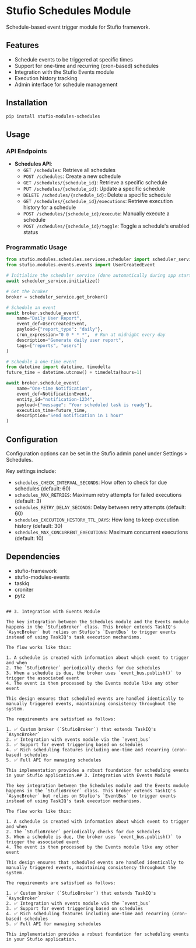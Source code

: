 # Stufio Schedules Module

Schedule-based event trigger module for Stufio framework.

## Features

- Schedule events to be triggered at specific times
- Support for one-time and recurring (cron-based) schedules
- Integration with the Stufio Events module
- Execution history tracking
- Admin interface for schedule management

## Installation

```bash
pip install stufio-modules-schedules
```

## Usage

### API Endpoints

- **Schedules API**:
  - `GET /schedules`: Retrieve all schedules
  - `POST /schedules`: Create a new schedule
  - `GET /schedules/{schedule_id}`: Retrieve a specific schedule
  - `PUT /schedules/{schedule_id}`: Update a specific schedule
  - `DELETE /schedules/{schedule_id}`: Delete a specific schedule
  - `GET /schedules/{schedule_id}/executions`: Retrieve execution history for a schedule
  - `POST /schedules/{schedule_id}/execute`: Manually execute a schedule
  - `POST /schedules/{schedule_id}/toggle`: Toggle a schedule's enabled status

### Programmatic Usage

```python
from stufio.modules.schedules.services.scheduler import scheduler_service
from stufio.modules.events.events import UserCreatedEvent

# Initialize the scheduler service (done automatically during app startup)
await scheduler_service.initialize()

# Get the broker
broker = scheduler_service.get_broker()

# Schedule an event
await broker.schedule_event(
    name="Daily User Report",
    event_def=UserCreatedEvent,
    payload={"report_type": "daily"},
    cron_expression="0 0 * * *",  # Run at midnight every day
    description="Generate daily user report",
    tags=["reports", "users"]
)

# Schedule a one-time event
from datetime import datetime, timedelta
future_time = datetime.utcnow() + timedelta(hours=1)

await broker.schedule_event(
    name="One-time Notification",
    event_def=NotificationEvent,
    entity_id="notification-1234",
    payload={"message": "Your scheduled task is ready"},
    execution_time=future_time,
    description="Send notification in 1 hour"
)
```

## Configuration

Configuration options can be set in the Stufio admin panel under Settings > Schedules.

Key settings include:

- `schedules_CHECK_INTERVAL_SECONDS`: How often to check for due schedules (default: 60)
- `schedules_MAX_RETRIES`: Maximum retry attempts for failed executions (default: 3)
- `schedules_RETRY_DELAY_SECONDS`: Delay between retry attempts (default: 60)
- `schedules_EXECUTION_HISTORY_TTL_DAYS`: How long to keep execution history (default: 30)
- `schedules_MAX_CONCURRENT_EXECUTIONS`: Maximum concurrent executions (default: 10)

## Dependencies

- stufio-framework
- stufio-modules-events
- taskiq
- croniter
- pytz
```

## 3. Integration with Events Module

The key integration between the Schedules module and the Events module happens in the `StufioBroker` class. This broker extends TaskIQ's `AsyncBroker` but relies on Stufio's `EventBus` to trigger events instead of using TaskIQ's task execution mechanisms.

The flow works like this:

1. A schedule is created with information about which event to trigger and when
2. The `StufioBroker` periodically checks for due schedules
3. When a schedule is due, the broker uses `event_bus.publish()` to trigger the associated event
4. The event is then processed by the Events module like any other event

This design ensures that scheduled events are handled identically to manually triggered events, maintaining consistency throughout the system.

The requirements are satisfied as follows:

1. ✅ Custom broker (`StufioBroker`) that extends TaskIQ's `AsyncBroker`
2. ✅ Integration with events module via the `event_bus`
3. ✅ Support for event triggering based on schedules
4. ✅ Rich scheduling features including one-time and recurring (cron-based) schedules
5. ✅ Full API for managing schedules

This implementation provides a robust foundation for scheduling events in your Stufio application.## 3. Integration with Events Module

The key integration between the Schedules module and the Events module happens in the `StufioBroker` class. This broker extends TaskIQ's `AsyncBroker` but relies on Stufio's `EventBus` to trigger events instead of using TaskIQ's task execution mechanisms.

The flow works like this:

1. A schedule is created with information about which event to trigger and when
2. The `StufioBroker` periodically checks for due schedules
3. When a schedule is due, the broker uses `event_bus.publish()` to trigger the associated event
4. The event is then processed by the Events module like any other event

This design ensures that scheduled events are handled identically to manually triggered events, maintaining consistency throughout the system.

The requirements are satisfied as follows:

1. ✅ Custom broker (`StufioBroker`) that extends TaskIQ's `AsyncBroker`
2. ✅ Integration with events module via the `event_bus`
3. ✅ Support for event triggering based on schedules
4. ✅ Rich scheduling features including one-time and recurring (cron-based) schedules
5. ✅ Full API for managing schedules

This implementation provides a robust foundation for scheduling events in your Stufio application.